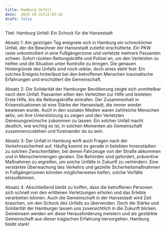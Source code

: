 ```yaml
---
title: Hamburg Unfall
date:  2023-10-31T12:05:42
draft: false
---
```


Titel: Hamburg Unfall: Ein Schock für die Hansestadt

Absatz 1: Am gestrigen Tag ereignete sich in Hamburg ein schrecklicher Unfall, der die Bewohner der Hansestadt zutiefst erschütterte. Ein PKW raste unkontrolliert in eine Fußgängerzone und verletzte mehrere Passanten schwer. Sofort rückten Rettungskräfte und Polizei an, um den Verletzten zu helfen und die Situation unter Kontrolle zu bringen. Die genauen Hintergründe des Unfalls sind noch unklar, doch eines steht fest: Ein solches Ereignis hinterlässt bei den betroffenen Menschen traumatische Erfahrungen und erschüttert die Gemeinschaft.

Absatz 2: Die Solidarität der Hamburger Bevölkerung zeigte sich unmittelbar nach dem Unfall. Passanten eilten den Verletzten zur Hilfe und leisteten Erste Hilfe, bis die Rettungskräfte eintrafen. Der Zusammenhalt in Krisensituationen ist eine Stärke der Hansestadt, die immer wieder bewiesen wurde. Auch in den sozialen Medien waren zahlreiche Menschen aktiv, um ihre Unterstützung zu zeigen und den Verletzten Genesungswünsche zukommen zu lassen. Ein solcher Unfall macht deutlich, wie wichtig es ist, in solchen Momenten als Gemeinschaft zusammenzustehen und füreinander da zu sein.

Absatz 3: Der Unfall in Hamburg wirft auch Fragen nach der Verkehrssicherheit auf. Häufig kommt es gerade in belebten Innenstädten zu solchen Zwischenfällen, bei denen Fahrzeuge von der Straße abkommen und in Menschenmengen geraten. Die Behörden sind gefordert, präventive Maßnahmen zu ergreifen, um solche Unfälle in Zukunft zu verhindern. Eine verstärkte Überwachung des Verkehrs und gezielte Sicherheitsmaßnahmen in Fußgängerzonen könnten möglicherweise helfen, solche Vorfälle einzudämmen.

Absatz 4: Abschließend bleibt zu hoffen, dass die betroffenen Personen sich schnell von den erlittenen Verletzungen erholen und das Erlebte verarbeiten können. Auch die Gemeinschaft in der Hansestadt wird Zeit brauchen, um den Schock des Unfalls zu überwinden. Doch die Stärke und Solidarität der Hamburger lassen uns zuversichtlich in die Zukunft blicken. Gemeinsam werden wir diese Herausforderung meistern und als gestärkte Gemeinschaft aus dieser tragischen Erfahrung hervorgehen. Hamburg bleibt stark!